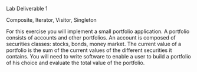 Lab Deliverable 1

Composite, Iterator, Visitor, Singleton

For this exercise you will implement a small portfolio application. A portfolio consists of accounts and other portfolios. An account is composed of securities classes:  stocks, bonds, money market. The current value of a portfolio is the sum of the current values of the different securities it contains. You will need to write software to enable a user to build a portfolio of his choice and evaluate the total value of the portfolio.
